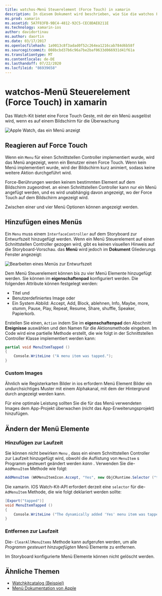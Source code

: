 ```yaml
---
title: watchos-Menü Steuerelement (Force Touch) in xamarin
description: In diesem Dokument wird beschrieben, wie Sie die watchos Force-touchbewegung in xamarin verwenden. Es wird erläutert, wie auf eine Force-Fingereingabe reagiert wird, wie ein Menü hinzugefügt und die Menü Elemente geändert werden.
ms.prod: xamarin
ms.assetid: 5A7F83FB-9BC4-4812-92C5-CEC8DAE8211E
ms.technology: xamarin-ios
author: davidortinau
ms.author: daortin
ms.date: 03/17/2017
ms.openlocfilehash: 1a9013c8f3adad0f52c264ea1216cab784d6b58f
ms.sourcegitcommit: 008bcbd37b6c96a7be2baf0633d066931d41f61a
ms.translationtype: MT
ms.contentlocale: de-DE
ms.lasthandoff: 07/22/2020
ms.locfileid: "86939658"
---
```

# <a name="watchos-menu-control-force-touch-in-xamarin"></a>watchos-Menü Steuerelement (Force Touch) in xamarin

Das Watch-Kit bietet eine Force Touch Geste, mit der ein Menü ausgelöst wird, wenn es auf einem Bildschirm für die Überwachung

![Apple Watch, das ein Menü anzeigt](menu-images/menu.png)
<!-- watch image courtesy of http://infinitapps.com/bezel/ -->

## <a name="responding-to-force-touch"></a>Reagieren auf Force Touch

Wenn ein `Menu` für einen Schnittstellen Controller implementiert wurde, wird das Menü angezeigt, wenn ein Benutzer einen Force Touch. Wenn kein Menü implementiert wurde, wird der Bildschirm kurz animiert, sodass keine weitere Aktion durchgeführt wird.

Force-Berührungen werden keinem bestimmten Element auf dem Bildschirm zugeordnet. an einen Schnittstellen Controller kann nur ein Menü angefügt werden, und es wird unabhängig davon angezeigt, wo der Force Touch auf dem Bildschirm angezeigt wird.

Zwischen einer und vier Menü Optionen können angezeigt werden.

## <a name="adding-a-menu"></a>Hinzufügen eines Menüs

Ein `Menu` muss einem `InterfaceController` auf dem Storyboard zur Entwurfszeit hinzugefügt werden. Wenn ein Menü Steuerelement auf einen Schnittstellen Controller gezogen wird, gibt es keinen visuellen Hinweis auf die Storyboard-Vorschau. das **Menü** wird jedoch im **Dokument** Gliederungs Fenster angezeigt:

![Bearbeiten eines Menüs zur Entwurfszeit](menu-images/menu-action.png)

Dem Menü Steuerelement können bis zu vier Menü Elemente hinzugefügt werden. Sie können im **eigenschaftenpad** konfiguriert werden. Die folgenden Attribute können festgelegt werden:

- Titel und
- Benutzerdefiniertes Image oder
- Ein System Abbild: Accept, Add, Block, ablehnen, Info, Maybe, more, stumm, Pause, Play, Repeat, Resume, Share, shuffle, Speaker, Papierkorb.

Erstellen Sie einen, `Action` indem Sie im **eigenschaftenpad** den Abschnitt **Ereignisse** auswählen und den Namen für die Aktionsmethode eingeben. Im Code wird eine partielle Methode erstellt, die wie folgt in der Schnittstellen Controller Klasse implementiert werden kann:

```csharp
partial void MenuItemTapped ()
{
    Console.WriteLine ("A menu item was tapped.");
}
```

### <a name="custom-images"></a>Custom Images

Ähnlich wie Registerkarten Bilder in ios erfordern Menü Element Bilder ein undurchsichtiges Muster mit einem Alphakanal, mit dem der Hintergrund durch angezeigt werden kann.

Für eine optimale Leistung sollten Sie die für das Menü verwendeten Images dem App-Projekt überwachen (nicht das App-Erweiterungsprojekt) hinzufügen.

## <a name="changing-the-menu-items"></a>Ändern der Menü Elemente

<!--
### Design Time Items

Menu items added the storyboard can be shown and hidden programmatically.
-->

### <a name="adding-at-runtime"></a>Hinzufügen zur Laufzeit

Sie können nicht bewirken `Menu` , dass ein einem Schnittstellen Controller zur Laufzeit hinzugefügt wird, obwohl die Auflistung von `MenuItem` s Programm gesteuert geändert werden *kann* .
Verwenden Sie die- `AddMenuItem` Methode wie folgt:

```csharp
AddMenuItem (WKMenuItemIcon.Accept, "Yes", new ObjCRuntime.Selector ("tapped"));
```

Die xamarin. IOS Watch-Kit-API erfordert derzeit eine `selector` für die- `AdMenuItem` Methode, die wie folgt deklariert werden sollte:

```csharp
[Export("tapped")]
void MenuItemTapped ()
{
    Console.WriteLine ("The dynamically added 'Yes' menu item was tapped.");
}
```

### <a name="removing-at-runtime"></a>Entfernen zur Laufzeit

Die- `ClearAllMenuItems` Methode kann aufgerufen werden, um alle *Programm gesteuert hinzugefügten* Menü Elemente zu entfernen.

Im Storyboard konfigurierte Menü Elemente können nicht gelöscht werden.

## <a name="related-links"></a>Ähnliche Themen

- [Watchkitcatalog (Beispiel)](https://docs.microsoft.com/samples/xamarin/ios-samples/watchos-watchkitcatalog)
- [Menü Dokumentation von Apple](https://developer.apple.com/library/prerelease/ios/documentation/General/Conceptual/WatchKitProgrammingGuide/Menus.html)
